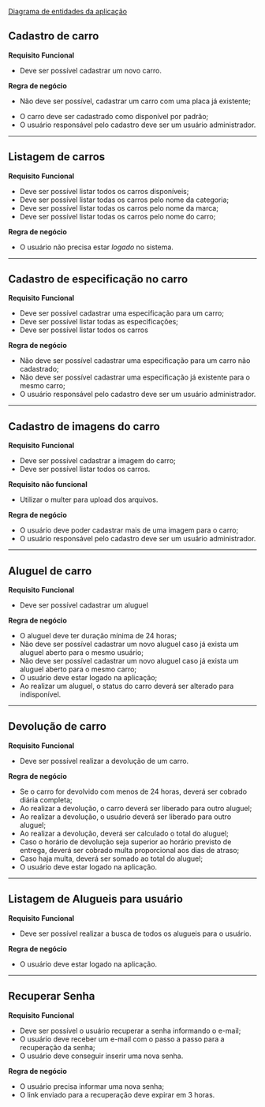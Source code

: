 [Diagrama de entidades da aplicação](/docs/diagram.png)

## Cadastro de carro

**Requisito Funcional**

- Deve ser possível cadastrar um novo carro.

**Regra de negócio**

- Não deve ser possível, cadastrar um carro com uma placa já existente;
<!-- - Não deve ser possível alterar a placa de um carro já cadastrado; -->
- O carro deve ser cadastrado como disponível por padrão;
- O usuário responsável pelo cadastro deve ser um usuário administrador.

---

## Listagem de carros

**Requisito Funcional**

- Deve ser possível listar todos os carros disponíveis;
- Deve ser possível listar todas os carros pelo nome da categoria;
- Deve ser possível listar todas os carros pelo nome da marca;
- Deve ser possível listar todas os carros pelo nome do carro;


**Regra de negócio**

- O usuário não precisa estar *logado* no sistema.

---

## Cadastro de especificação no carro

**Requisito Funcional**

- Deve ser possível cadastrar uma especificação para um carro;
- Deve ser possível listar todas as especificações;
- Deve ser possível listar todos os carros

**Regra de negócio**

- Não deve ser possível cadastrar uma especificação para um carro não cadastrado;
- Não deve ser possível cadastrar uma especificação já existente para o mesmo carro;
- O usuário responsável pelo cadastro deve ser um usuário administrador.

---

## Cadastro de imagens do carro

**Requisito Funcional**

- Deve ser possível cadastrar a imagem do carro;
- Deve ser possível listar todos os carros.

**Requisito não funcional**

- Utilizar o multer para upload dos arquivos.

**Regra de negócio**

- O usuário deve poder cadastrar mais de uma imagem para o carro;
- O usuário responsável pelo cadastro deve ser um usuário administrador.

---

## Aluguel de carro

**Requisito Funcional**

- Deve ser possível cadastrar um aluguel

**Regra de negócio**

- O aluguel deve ter duração mínima de 24 horas;
- Não deve ser possível cadastrar um novo aluguel caso já exista um aluguel aberto para o mesmo usuário;
- Não deve ser possível cadastrar um novo aluguel caso já exista um aluguel aberto para o mesmo carro;
- O usuário deve estar logado na aplicação;
- Ao realizar um aluguel, o status do carro deverá ser alterado para indisponível.

---

## Devolução de carro

**Requisito Funcional**

- Deve ser possível realizar a devolução de um carro.

**Regra de negócio**

- Se o carro for devolvido com menos de 24 horas, deverá ser cobrado diária completa;
- Ao realizar a devolução, o carro deverá ser liberado para outro aluguel;
- Ao realizar a devolução, o usuário deverá ser liberado para outro aluguel;
- Ao realizar a devolução, deverá ser calculado o total do aluguel;
- Caso o horário de devolução seja superior ao horário previsto de entrega, deverá ser cobrado multa proporcional aos dias de atraso;
- Caso haja multa, deverá ser somado ao total do aluguel;
- O usuário deve estar logado na aplicação.

---

## Listagem de Alugueis para usuário

**Requisito Funcional**

- Deve ser possível realizar a busca de todos os alugueis para o usuário.

**Regra de negócio**

- O usuário deve estar logado na aplicação.

---

## Recuperar Senha

**Requisito Funcional**

- Deve ser possível o usuário recuperar a senha informando o e-mail;
- O usuário deve receber um e-mail com o passo a passo para a recuperação da senha;
- O usuário deve conseguir inserir uma nova senha.

**Regra de negócio**

- O usuário precisa informar uma nova senha;
- O link enviado para a recuperação deve expirar em 3 horas.
